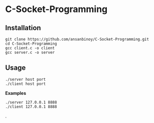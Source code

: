 # C-Socket-Programming
## Installation
```
git clone https://github.com/ansanbinoy/C-Socket-Programming.git
cd C-Socket-Programming
gcc client.c -o client
gcc server.c -o server
```
## Usage
```
./server host port
./client host port
```
**Examples**
```
./server 127.0.0.1 8888
./client 127.0.0.1 8888
```
.
